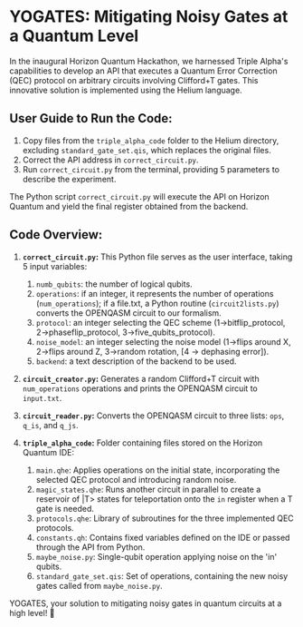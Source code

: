 # YOGATES: Mitigating Noisy Gates at a Quantum Level

In the inaugural Horizon Quantum Hackathon, we harnessed Triple Alpha's capabilities to develop an API that executes a Quantum Error Correction (QEC) protocol on arbitrary circuits involving Clifford+T gates. This innovative solution is implemented using the Helium language.

## User Guide to Run the Code:

1. Copy files from the `triple_alpha_code` folder to the Helium directory, excluding `standard_gate_set.qis`, which replaces the original files.
2. Correct the API address in `correct_circuit.py`.
3. Run `correct_circuit.py` from the terminal, providing 5 parameters to describe the experiment.

The Python script `correct_circuit.py` will execute the API on Horizon Quantum and yield the final register obtained from the backend.

## Code Overview:

1. **`correct_circuit.py`:** This Python file serves as the user interface, taking 5 input variables:
   1. `numb_qubits`: the number of logical qubits.
   2. `operations`: if an integer, it represents the number of operations (`num_operations`); if a file.txt, a Python routine (`circuit2lists.py`) converts the OPENQASM circuit to our formalism.
   3. `protocol`: an integer selecting the QEC scheme (1->bitflip_protocol, 2->phaseflip_protocol, 3->five_qubits_protocol).
   4. `noise_model`: an integer selecting the noise model (1->flips around X, 2->flips around Z, 3->random rotation, [4 -> dephasing error]).
   5. `backend`: a text description of the backend to be used.

2. **`circuit_creator.py`:** Generates a random Clifford+T circuit with `num_operations` operations and prints the OPENQASM circuit to `input.txt`.

3. **`circuit_reader.py`:** Converts the OPENQASM circuit to three lists: `ops`, `q_is`, and `q_js`.

4. **`triple_alpha_code`:** Folder containing files stored on the Horizon Quantum IDE:
   1. `main.qhe`: Applies operations on the initial state, incorporating the selected QEC protocol and introducing random noise.
   2. `magic_states.qhe`: Runs another circuit in parallel to create a reservoir of |T> states for teleportation onto the `in` register when a T gate is needed.
   3. `protocols.qhe`: Library of subroutines for the three implemented QEC protocols.
   4. `constants.qh`: Contains fixed variables defined on the IDE or passed through the API from Python.
   5. `maybe_noise.py`: Single-qubit operation applying noise on the 'in' qubits.
   6. `standard_gate_set.qis`: Set of operations, containing the new noisy gates called from `maybe_noise.py`.

YOGATES, your solution to mitigating noisy gates in quantum circuits at a high level! 🎉
